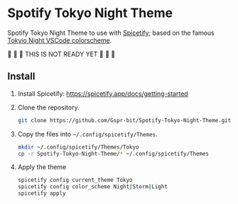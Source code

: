 # Spotify Tokyo Night Theme

Spotify Tokyo Night Theme to use with [Spicetify](https://spicetify.app/); based on the famous [Tokyio Night VSCode colorscheme](https://github.com/enkia/tokyo-night-vscode-theme#color-palette).

:rotating_light: :rotating_light: :construction: THIS IS NOT READY YET :construction: :rotating_light: :rotating_light:

## Install

1. Install Spicetify: https://spicetify.app/docs/getting-started

2. Clone the repository.

   ````bash
   git clone https://github.com/Gspr-bit/Spotify-Tokyo-Night-Theme.git
   ````

3. Copy the files into `~/.config/spicetify/Themes`.

   ````bash
   mkdir ~/.config/spicetify/Themes/Tokyo
   cp -r Spotify-Tokyo-Night-Theme/* ~/.config/spicetify/Themes
   ````

4. Apply the theme

   ````bash
   spicetify config current_theme Tokyo
   spicetify config color_scheme Night|Storm|Light
   spicetify apply
   ````

   